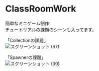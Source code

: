 # ClassRoomWork
簡単なミニゲーム制作  
チュートリアルの課題のシーンも入ってます。  

「Collectionの課題」  
![スクリーンショット (67)](https://user-images.githubusercontent.com/83821881/217896234-d22c087b-885d-4847-b745-5c9efea0a00f.png)  

「Spawnerの課題」  
![スクリーンショット (30)](https://user-images.githubusercontent.com/83821881/221194115-8548890a-25fb-4b21-b29a-91f277448695.png)
